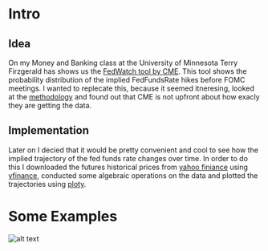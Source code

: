 # Intro


## Idea 

On my Money and Banking class at the University of Minnesota Terry Firzgerald has shows us the [FedWatch tool by CME](https://www.cmegroup.com/markets/interest-rates/cme-fedwatch-tool.html). This tool shows the probability distribution of the implied FedFundsRate hikes before FOMC meetings. I wanted to replecate this, because it seemed itneresing, looked at the [methodology](https://www.cmegroup.com/education/demos-and-tutorials/fed-funds-futures-probability-tree-calculator.html) and found out that CME is not upfront about how exacly they are getting the data. 

## Implementation 

Later on I decied that it would be pretty convenient and cool to see how the implied trajectory of the fed funds rate changes over time. In order to do this I downloaded the futures historical prices from [yahoo finiance](https://finance.yahoo.com/quote/ZQ%3DF/futures?p=ZQ%3DF) using [yfinance](https://pypi.org/project/yfinance/), conducted some algebraic operations on the data and plotted the trajectories using [ploty](https://plotly.com). 

# Some Examples

![alt text](https://github.com/[username]/[reponame]/blob/[branch]/image.jpg?raw=true)



